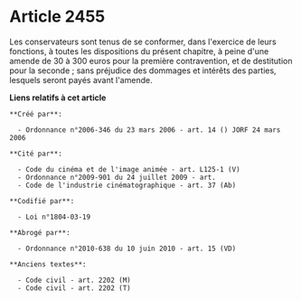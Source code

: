 # Article 2455

Les conservateurs sont tenus de se conformer, dans l'exercice de leurs fonctions, à toutes les dispositions du présent
chapitre, à peine d'une amende de 30 à 300 euros pour la première contravention, et de destitution pour la seconde ; sans
préjudice des dommages et intérêts des parties, lesquels seront payés avant l'amende.

**Liens relatifs à cet article**

	**Créé par**:

	  - Ordonnance n°2006-346 du 23 mars 2006 - art. 14 () JORF 24 mars 2006

	**Cité par**:

	  - Code du cinéma et de l'image animée - art. L125-1 (V)
	  - Ordonnance n°2009-901 du 24 juillet 2009 - art.
	  - Code de l'industrie cinématographique - art. 37 (Ab)

	**Codifié par**:

	  - Loi n°1804-03-19

	**Abrogé par**:

	  - Ordonnance n°2010-638 du 10 juin 2010 - art. 15 (VD)

	**Anciens textes**:

	  - Code civil - art. 2202 (M)
	  - Code civil - art. 2202 (T)
